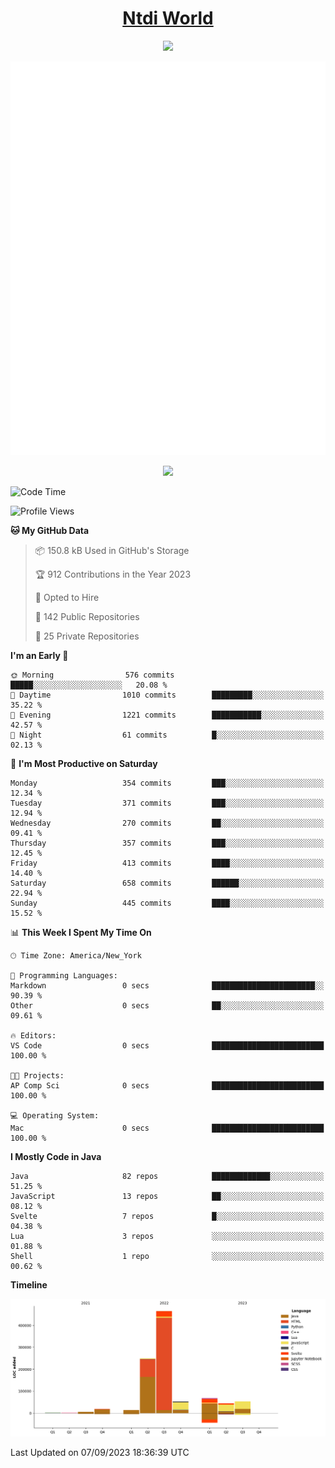 <h1 align="center"><a href="https://www.ntdi.world">Ntdi World</a></h1>
<p align="center">
  <a href="https://github.com/n-tdi"><img src="https://readme-typing-svg.herokuapp.com?lines=FullStack+Developer;Web+Developer;Open-Source+Enthusiast;Java+Developer;Spigot-API%20Developer;&center=true&width=500&height=50"></a>
</p>

<div align="center">
  <img src="/github-metrics.svg"></img>
  
  <img src="https://komarev.com/ghpvc/?username=n-tdi&color=green"></img>
</div>

<!-- May use later.. idk -->
<!-- <a href="http://www.github.com/n-tdi"><img src="https://github-readme-stats.vercel.app/api?username=n-tdi&show_icons=true&hide=&count_private=true&title_color=0891b2&text_color=ffffff&icon_color=0891b2&bg_color=1c1917&hide_border=true&show_icons=true" alt="n-tdi's GitHub stats" /></a> -->

<!--START_SECTION:waka-->
![Code Time](http://img.shields.io/badge/Code%20Time-289%20hrs%2046%20mins-blue)

![Profile Views](http://img.shields.io/badge/Profile%20Views-31-blue)

**🐱 My GitHub Data** 

> 📦 150.8 kB Used in GitHub's Storage 
 > 
> 🏆 912 Contributions in the Year 2023
 > 
> 💼 Opted to Hire
 > 
> 📜 142 Public Repositories 
 > 
> 🔑 25 Private Repositories 
 > 
**I'm an Early 🐤** 

```text
🌞 Morning                576 commits         █████░░░░░░░░░░░░░░░░░░░░   20.08 % 
🌆 Daytime                1010 commits        █████████░░░░░░░░░░░░░░░░   35.22 % 
🌃 Evening                1221 commits        ███████████░░░░░░░░░░░░░░   42.57 % 
🌙 Night                  61 commits          █░░░░░░░░░░░░░░░░░░░░░░░░   02.13 % 
```
📅 **I'm Most Productive on Saturday** 

```text
Monday                   354 commits         ███░░░░░░░░░░░░░░░░░░░░░░   12.34 % 
Tuesday                  371 commits         ███░░░░░░░░░░░░░░░░░░░░░░   12.94 % 
Wednesday                270 commits         ██░░░░░░░░░░░░░░░░░░░░░░░   09.41 % 
Thursday                 357 commits         ███░░░░░░░░░░░░░░░░░░░░░░   12.45 % 
Friday                   413 commits         ████░░░░░░░░░░░░░░░░░░░░░   14.40 % 
Saturday                 658 commits         ██████░░░░░░░░░░░░░░░░░░░   22.94 % 
Sunday                   445 commits         ████░░░░░░░░░░░░░░░░░░░░░   15.52 % 
```


📊 **This Week I Spent My Time On** 

```text
🕑︎ Time Zone: America/New_York

💬 Programming Languages: 
Markdown                 0 secs              ███████████████████████░░   90.39 % 
Other                    0 secs              ██░░░░░░░░░░░░░░░░░░░░░░░   09.61 % 

🔥 Editors: 
VS Code                  0 secs              █████████████████████████   100.00 % 

🐱‍💻 Projects: 
AP Comp Sci              0 secs              █████████████████████████   100.00 % 

💻 Operating System: 
Mac                      0 secs              █████████████████████████   100.00 % 
```

**I Mostly Code in Java** 

```text
Java                     82 repos            █████████████░░░░░░░░░░░░   51.25 % 
JavaScript               13 repos            ██░░░░░░░░░░░░░░░░░░░░░░░   08.12 % 
Svelte                   7 repos             █░░░░░░░░░░░░░░░░░░░░░░░░   04.38 % 
Lua                      3 repos             ░░░░░░░░░░░░░░░░░░░░░░░░░   01.88 % 
Shell                    1 repo              ░░░░░░░░░░░░░░░░░░░░░░░░░   00.62 % 
```



**Timeline**

![Lines of Code chart](https://raw.githubusercontent.com/n-tdi/n-tdi/main/assets/bar_graph.png)


 Last Updated on 07/09/2023 18:36:39 UTC
<!--END_SECTION:waka-->
